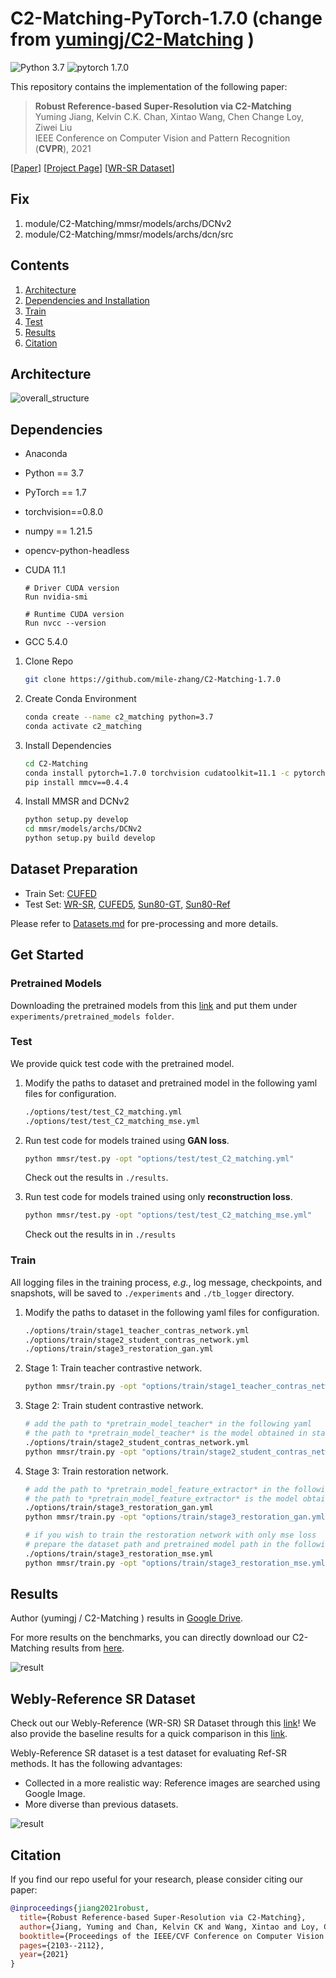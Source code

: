 # C2-Matching-PyTorch-1.7.0 (change from <a href="https://github.com/yumingj/C2-Matching">yumingj/C2-Matching</a> )

![Python 3.7](https://img.shields.io/badge/python-3.7-green.svg?style=plastic)
![pytorch 1.7.0](https://img.shields.io/badge/pytorch-1.7.0-green.svg?style=plastic)

This repository contains the implementation of the following paper:
> **Robust Reference-based Super-Resolution via C2-Matching**<br>
> Yuming Jiang, Kelvin C.K. Chan, Xintao Wang, Chen Change Loy, Ziwei Liu<br>
> IEEE Conference on Computer Vision and Pattern Recognition (**CVPR**), 2021<br>

[[Paper](https://arxiv.org/abs/2106.01863)]
[[Project Page](https://yumingj.github.io/projects/C2_matching)]
[[WR-SR Dataset](https://drive.google.com/drive/folders/1Pt7blJA2cK4oQ6yWB9tcHerZ4pwICmxp?usp=sharing)]

## Fix
1. module/C2-Matching/mmsr/models/archs/DCNv2
2. module/C2-Matching/mmsr/models/archs/dcn/src

## Contents
1. [Architecture](#architecture)
2. [Dependencies and Installation](#dependencies)
3. [Train](#train)
4. [Test](#test)
5. [Results](#results)
6. [Citation](#citation)

## Architecture
![overall_structure](./assets/framework.png)


## Dependencies
- Anaconda 
- Python == 3.7
- PyTorch == 1.7
- torchvision==0.8.0
- numpy == 1.21.5
- opencv-python-headless

- CUDA 11.1 
   ```shell
   # Driver CUDA version 
   Run nvidia-smi

   # Runtime CUDA version
   Run nvcc --version
   ```  
- GCC 5.4.0

1. Clone Repo

   ```bash
   git clone https://github.com/mile-zhang/C2-Matching-1.7.0
   ```

2. Create Conda Environment

   ```bash
   conda create --name c2_matching python=3.7
   conda activate c2_matching
   ```

3. Install Dependencies

   ```bash
   cd C2-Matching
   conda install pytorch=1.7.0 torchvision cudatoolkit=11.1 -c pytorch
   pip install mmcv==0.4.4
   ```

4. Install MMSR and DCNv2

    ```bash
    python setup.py develop
    cd mmsr/models/archs/DCNv2
    python setup.py build develop
    ```

## Dataset Preparation

- Train Set: [CUFED](https://drive.google.com/drive/folders/1hGHy36XcmSZ1LtARWmGL5OK1IUdWJi3I)
- Test Set: [WR-SR](https://drive.google.com/drive/folders/16UKRu-7jgCYcndOlGYBmo5Pp0_Mq71hP?usp=sharing), [CUFED5](https://drive.google.com/file/d/1Fa1mopExA9YGG1RxrCZZn7QFTYXLx6ph/view),  [Sun80-GT](https://cs.brown.edu/~lbsun/SRproj2012/Sun_Hays_SR_groundtruth.zip),  [Sun80-Ref](https://cs.brown.edu/~lbsun/SRproj2012/Sun_Hays_SR_scenematches.zip)

Please refer to [Datasets.md](datasets/DATASETS.md) for pre-processing and more details.

## Get Started

### Pretrained Models
Downloading the pretrained models from this [link](https://drive.google.com/drive/folders/1dTkXMzeBrHelVQUEx5zib5MdmvqDaSd9?usp=sharing) and put them under `experiments/pretrained_models folder`.

### Test

We provide quick test code with the pretrained model.

1. Modify the paths to dataset and pretrained model in the following yaml files for configuration.

    ```bash
    ./options/test/test_C2_matching.yml
    ./options/test/test_C2_matching_mse.yml
    ```

1. Run test code for models trained using **GAN loss**.

    ```bash
    python mmsr/test.py -opt "options/test/test_C2_matching.yml"
    ```

   Check out the results in `./results`.

1. Run test code for models trained using only **reconstruction loss**.

    ```bash
    python mmsr/test.py -opt "options/test/test_C2_matching_mse.yml"
    ```

   Check out the results in in `./results`


### Train

All logging files in the training process, *e.g.*, log message, checkpoints, and snapshots, will be saved to `./experiments` and `./tb_logger` directory.

1. Modify the paths to dataset in the following yaml files for configuration.
   ```bash
   ./options/train/stage1_teacher_contras_network.yml
   ./options/train/stage2_student_contras_network.yml
   ./options/train/stage3_restoration_gan.yml
   ```

1. Stage 1: Train teacher contrastive network.
   ```bash
   python mmsr/train.py -opt "options/train/stage1_teacher_contras_network.yml"
   ```

1. Stage 2: Train student contrastive network.
   ```bash
   # add the path to *pretrain_model_teacher* in the following yaml
   # the path to *pretrain_model_teacher* is the model obtained in stage1
   ./options/train/stage2_student_contras_network.yml
   python mmsr/train.py -opt "options/train/stage2_student_contras_network.yml"
   ```

1. Stage 3: Train restoration network.
   ```bash
   # add the path to *pretrain_model_feature_extractor* in the following yaml
   # the path to *pretrain_model_feature_extractor* is the model obtained in stage2
   ./options/train/stage3_restoration_gan.yml
   python mmsr/train.py -opt "options/train/stage3_restoration_gan.yml"

   # if you wish to train the restoration network with only mse loss
   # prepare the dataset path and pretrained model path in the following yaml
   ./options/train/stage3_restoration_mse.yml
   python mmsr/train.py -opt "options/train/stage3_restoration_mse.yml"
   ```

## Results
Author (yumingj /
C2-Matching ) results in [Google Drive](https://drive.google.com/drive/folders/1-WE-f8XyG_MEZY77IGyS2le-UmDwhou9).

For more results on the benchmarks, you can directly download our C2-Matching results from [here](https://drive.google.com/drive/folders/1-WE-f8XyG_MEZY77IGyS2le-UmDwhou9?usp=sharing).

![result](assets/visual_comp.png)


## Webly-Reference SR Dataset

Check out our Webly-Reference (WR-SR) SR Dataset through this [link](https://drive.google.com/drive/folders/1Pt7blJA2cK4oQ6yWB9tcHerZ4pwICmxp?usp=sharing)! We also provide the baseline results for a quick comparison in this [link](https://drive.google.com/drive/folders/1EkKIznCzYrqH-YlAM_4UhyyMkd2tRlzz?usp=sharing).

Webly-Reference SR dataset is a test dataset for evaluating Ref-SR methods. It has the following advantages:
- Collected in a more realistic way: Reference images are searched using Google Image.
- More diverse than previous datasets.

![result](assets/dataset_illustration.png)

## Citation

   If you find our repo useful for your research, please consider citing our paper:

   ```bibtex
   @inproceedings{jiang2021robust,
     title={Robust Reference-based Super-Resolution via C2-Matching},
     author={Jiang, Yuming and Chan, Kelvin CK and Wang, Xintao and Loy, Chen Change and Liu, Ziwei},
     booktitle={Proceedings of the IEEE/CVF Conference on Computer Vision and Pattern Recognition},
     pages={2103--2112},
     year={2021}
   }
   ```
